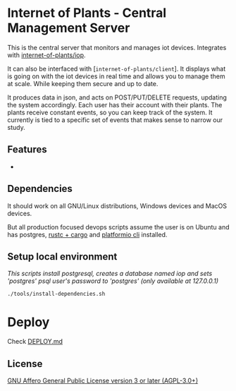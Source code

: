 # Internet of Plants - Central Management Server

This is the central server that monitors and manages iot devices. Integrates with [internet-of-plants/iop](https://github.com/internet-of-plants/iop).

It can also be interfaced with [`internet-of-plants/client`]. It displays what is going on with the iot devices in real time and allows you to manage them at scale. While keeping them secure and up to date.

It produces data in json, and acts on POST/PUT/DELETE requests, updating the system accordingly. Each user has their account with their plants. The plants receive constant events, so you can keep track of the system. It currently is tied to a specific set of events that makes sense to narrow our study.

## Features

- 

## Dependencies

It should work on all GNU/Linux distributions, Windows devices and MacOS devices.

But all production focused devops scripts assume the user is on Ubuntu and has postgres, [rustc + cargo](https://rustup.rs) and [platformio cli](https://docs.platformio.org/en/latest/core/installation.html#installation-methods) installed.

## Setup local environment

*This scripts install postgresql, creates a database named iop and sets 'postgres' psql user's password to 'postgres' (only available at 127.0.0.1)*

`./tools/install-dependencies.sh`

# Deploy

Check [DEPLOY.md](https://github.com/internet-of-plants/blob/main)

## License

[GNU Affero General Public License version 3 or later (AGPL-3.0+)](https://github.com/internet-of-plants/server/blob/main/LICENSE.md)
